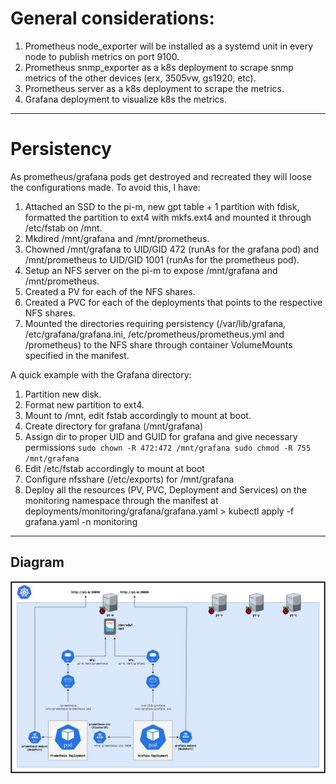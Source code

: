 # General considerations:

1. Prometheus node_exporter will be installed as a systemd unit in every node to publish metrics on port 9100.
2. Prometheus snmp_exporter as a k8s deployment to scrape snmp metrics of the other devices (erx, 3505vw, gs1920, etc).
3. Prometheus server as a k8s deployment to scrape the metrics.
4. Grafana deployment to visualize k8s the metrics.

---

# Persistency

As prometheus/grafana pods get destroyed and recreated they will loose the configurations made. To avoid this, I have:

  1. Attached an SSD to the pi-m, new gpt table + 1 partition with fdisk, formatted the partition to ext4 with mkfs.ext4 and mounted it through /etc/fstab on /mnt.
  2. Mkdired /mnt/grafana and /mnt/prometheus.
  3. Chowned /mnt/grafana to UID/GID 472 (runAs for the grafana pod) and /mnt/prometheus to UID/GID 1001 (runAs for the prometheus pod).
  4. Setup an NFS server on the pi-m to expose /mnt/grafana and /mnt/prometheus.
  5. Created a PV for each of the NFS shares.
  6. Created a PVC for each of the deployments that points to the respective NFS shares.
  7. Mounted the directories requiring persistency (/var/lib/grafana, /etc/grafana/grafana.ini, /etc/prometheus/prometheus.yml and /prometheus) to the NFS share through container VolumeMounts specified in the manifest.

A quick example with the Grafana directory:

  1. Partition new disk.
  2. Format new partition to ext4.
  3. Mount to /mnt, edit fstab accordingly to mount at boot.
  4. Create directory for grafana (/mnt/grafana)
  5. Assign dir to proper UID and GUID for grafana and give necessary permissions
    ```
    sudo chown -R 472:472 /mnt/grafana
    sudo chmod -R 755 /mnt/grafana
    ```
  6. Edit /etc/fstab accordingly to mount at boot
  7. Configure nfsshare (/etc/exports) for /mnt/grafana
  8. Deploy all the resources (PV, PVC, Deployment and Services) on the monitoring namespace through the manifest at deployments/monitoring/grafana/grafana.yaml
    > kubectl apply -f grafana.yaml -n monitoring

---

## Diagram

![Monitoring Diagram](../../../diagrams/MonitoringDiagram.jpg)
